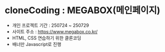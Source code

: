 # cloneCoding : MEGABOX(메인페이지)
- 개인 프로젝트 기간 : 250724 ~ 250729
- 사이트 주소 : https://www.megabox.co.kr/
- HTML, CSS 연습하기 위한 클론코딩
- 배너만   Javascript로 진행
